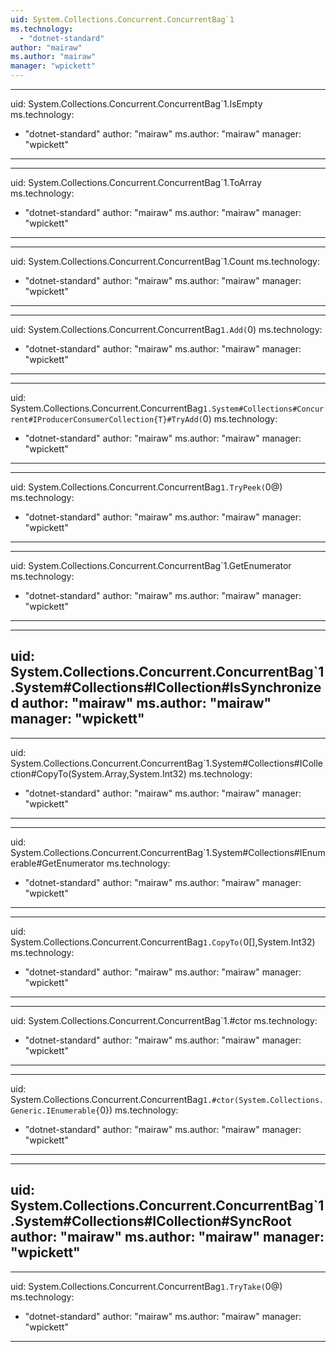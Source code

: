 ```yaml
---
uid: System.Collections.Concurrent.ConcurrentBag`1
ms.technology: 
  - "dotnet-standard"
author: "mairaw"
ms.author: "mairaw"
manager: "wpickett"
---
```


---
uid: System.Collections.Concurrent.ConcurrentBag`1.IsEmpty
ms.technology: 
  - "dotnet-standard"
author: "mairaw"
ms.author: "mairaw"
manager: "wpickett"
---

---
uid: System.Collections.Concurrent.ConcurrentBag`1.ToArray
ms.technology: 
  - "dotnet-standard"
author: "mairaw"
ms.author: "mairaw"
manager: "wpickett"
---

---
uid: System.Collections.Concurrent.ConcurrentBag`1.Count
ms.technology: 
  - "dotnet-standard"
author: "mairaw"
ms.author: "mairaw"
manager: "wpickett"
---

---
uid: System.Collections.Concurrent.ConcurrentBag`1.Add(`0)
ms.technology: 
  - "dotnet-standard"
author: "mairaw"
ms.author: "mairaw"
manager: "wpickett"
---

---
uid: System.Collections.Concurrent.ConcurrentBag`1.System#Collections#Concurrent#IProducerConsumerCollection{T}#TryAdd(`0)
ms.technology: 
  - "dotnet-standard"
author: "mairaw"
ms.author: "mairaw"
manager: "wpickett"
---

---
uid: System.Collections.Concurrent.ConcurrentBag`1.TryPeek(`0@)
ms.technology: 
  - "dotnet-standard"
author: "mairaw"
ms.author: "mairaw"
manager: "wpickett"
---

---
uid: System.Collections.Concurrent.ConcurrentBag`1.GetEnumerator
ms.technology: 
  - "dotnet-standard"
author: "mairaw"
ms.author: "mairaw"
manager: "wpickett"
---

---
uid: System.Collections.Concurrent.ConcurrentBag`1.System#Collections#ICollection#IsSynchronized
author: "mairaw"
ms.author: "mairaw"
manager: "wpickett"
---

---
uid: System.Collections.Concurrent.ConcurrentBag`1.System#Collections#ICollection#CopyTo(System.Array,System.Int32)
ms.technology: 
  - "dotnet-standard"
author: "mairaw"
ms.author: "mairaw"
manager: "wpickett"
---

---
uid: System.Collections.Concurrent.ConcurrentBag`1.System#Collections#IEnumerable#GetEnumerator
ms.technology: 
  - "dotnet-standard"
author: "mairaw"
ms.author: "mairaw"
manager: "wpickett"
---

---
uid: System.Collections.Concurrent.ConcurrentBag`1.CopyTo(`0[],System.Int32)
ms.technology: 
  - "dotnet-standard"
author: "mairaw"
ms.author: "mairaw"
manager: "wpickett"
---

---
uid: System.Collections.Concurrent.ConcurrentBag`1.#ctor
ms.technology: 
  - "dotnet-standard"
author: "mairaw"
ms.author: "mairaw"
manager: "wpickett"
---

---
uid: System.Collections.Concurrent.ConcurrentBag`1.#ctor(System.Collections.Generic.IEnumerable{`0})
ms.technology: 
  - "dotnet-standard"
author: "mairaw"
ms.author: "mairaw"
manager: "wpickett"
---

---
uid: System.Collections.Concurrent.ConcurrentBag`1.System#Collections#ICollection#SyncRoot
author: "mairaw"
ms.author: "mairaw"
manager: "wpickett"
---

---
uid: System.Collections.Concurrent.ConcurrentBag`1.TryTake(`0@)
ms.technology: 
  - "dotnet-standard"
author: "mairaw"
ms.author: "mairaw"
manager: "wpickett"
---
